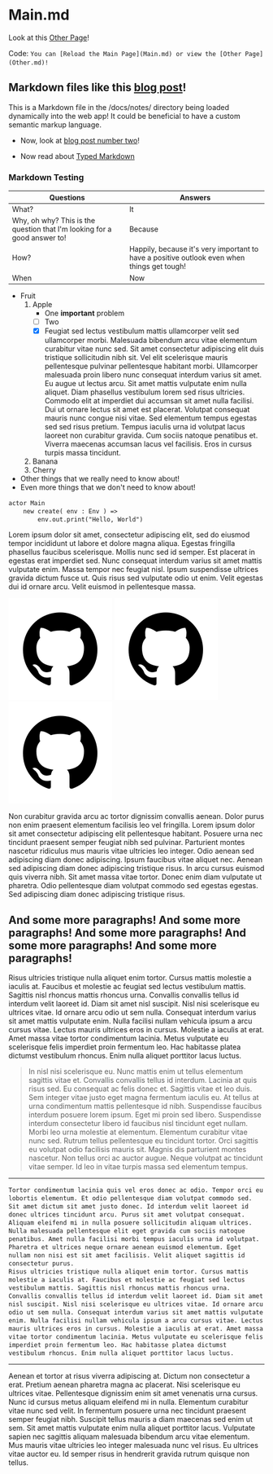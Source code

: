# Main.md

Look at this [Other Page](Other.md)!

Code: `You can [Reload the Main Page](Main.md) or view the [Other Page](Other.md)!`

## Markdown files like this [blog post](Post-01.md)!

This is a Markdown file in the /docs/notes/ directory being loaded dynamically into the web app!
It could be beneficial to have a custom semantic markup language.

- Now, look at [blog post number two](Post-02.md)!

- Now read about [Typed Markdown](Types.md)

### Markdown Testing

| Questions | Answers |
| --------- | ------- |
| What?     | It      |
| Why, oh why? This is the question that I'm looking for a good answer to!     | Because |
| How?      | Happily, because it's very important to have a positive outlook even when things get tough! |
| When      | Now     |

 - Fruit
   1. Apple
      - One **important** problem
      - [ ] Two
      - [X] Feugiat sed lectus vestibulum mattis ullamcorper velit sed ullamcorper morbi. Malesuada bibendum arcu vitae elementum curabitur vitae nunc sed. Sit amet consectetur adipiscing elit duis tristique sollicitudin nibh sit. Vel elit scelerisque mauris pellentesque pulvinar pellentesque habitant morbi. Ullamcorper malesuada proin libero nunc consequat interdum varius sit amet. Eu augue ut lectus arcu. Sit amet mattis vulputate enim nulla aliquet. Diam phasellus vestibulum lorem sed risus ultricies. Commodo elit at imperdiet dui accumsan sit amet nulla facilisi. Dui ut ornare lectus sit amet est placerat. Volutpat consequat mauris nunc congue nisi vitae. Sed elementum tempus egestas sed sed risus pretium. Tempus iaculis urna id volutpat lacus laoreet non curabitur gravida. Cum sociis natoque penatibus et. Viverra maecenas accumsan lacus vel facilisis. Eros in cursus turpis massa tincidunt.
   2. Banana
   3. Cherry
 - Other things that we really need to know about!
 - Even more things that we don't need to know about!

```pony
actor Main
    new create( env : Env ) =>
        env.out.print("Hello, World")
```

Lorem ipsum dolor sit amet, consectetur adipiscing elit, sed do eiusmod tempor incididunt ut labore et dolore magna aliqua. Egestas fringilla phasellus faucibus scelerisque. Mollis nunc sed id semper. Est placerat in egestas erat imperdiet sed. Nunc consequat interdum varius sit amet mattis vulputate enim. Massa tempor nec feugiat nisl. Ipsum suspendisse ultrices gravida dictum fusce ut. Quis risus sed vulputate odio ut enim. Velit egestas dui id ornare arcu. Velit euismod in pellentesque massa.

![Github](assets/github.svg "Some Code should really go here, but we can settle for an image instead!")
![Github](assets/github.svg "Some Code should really go here, but we can settle for an image instead!")
![Github](assets/github.svg "Some Code should really go here, but we can settle for an image instead!")

Non curabitur gravida arcu ac tortor dignissim convallis aenean. Dolor purus non enim praesent elementum facilisis leo vel fringilla. Lorem ipsum dolor sit amet consectetur adipiscing elit pellentesque habitant. Posuere urna nec tincidunt praesent semper feugiat nibh sed pulvinar. Parturient montes nascetur ridiculus mus mauris vitae ultricies leo integer. Odio aenean sed adipiscing diam donec adipiscing. Ipsum faucibus vitae aliquet nec. Aenean sed adipiscing diam donec adipiscing tristique risus. In arcu cursus euismod quis viverra nibh. Sit amet massa vitae tortor. Donec enim diam vulputate ut pharetra. Odio pellentesque diam volutpat commodo sed egestas egestas. Sed adipiscing diam donec adipiscing tristique risus.

## And some more paragraphs! And some more paragraphs! And some more paragraphs! And some more paragraphs! And some more paragraphs!

Risus ultricies tristique nulla aliquet enim tortor. Cursus mattis molestie a iaculis at. Faucibus et molestie ac feugiat sed lectus vestibulum mattis. Sagittis nisl rhoncus mattis rhoncus urna. Convallis convallis tellus id interdum velit laoreet id. Diam sit amet nisl suscipit. Nisl nisi scelerisque eu ultrices vitae. Id ornare arcu odio ut sem nulla. Consequat interdum varius sit amet mattis vulputate enim. Nulla facilisi nullam vehicula ipsum a arcu cursus vitae. Lectus mauris ultrices eros in cursus. Molestie a iaculis at erat. Amet massa vitae tortor condimentum lacinia. Metus vulputate eu scelerisque felis imperdiet proin fermentum leo. Hac habitasse platea dictumst vestibulum rhoncus. Enim nulla aliquet porttitor lacus luctus.

> In nisl nisi scelerisque eu. Nunc mattis enim ut tellus elementum sagittis vitae et. Convallis convallis tellus id interdum. Lacinia at quis risus sed. Eu consequat ac felis donec et. Sagittis vitae et leo duis. Sem integer vitae justo eget magna fermentum iaculis eu. At tellus at urna condimentum mattis pellentesque id nibh. Suspendisse faucibus interdum posuere lorem ipsum. Eget mi proin sed libero. Suspendisse interdum consectetur libero id faucibus nisl tincidunt eget nullam. Morbi leo urna molestie at elementum. Elementum curabitur vitae nunc sed. Rutrum tellus pellentesque eu tincidunt tortor. Orci sagittis eu volutpat odio facilisis mauris sit. Magnis dis parturient montes nascetur. Non tellus orci ac auctor augue. Neque volutpat ac tincidunt vitae semper. Id leo in vitae turpis massa sed elementum tempus.

---

    Tortor condimentum lacinia quis vel eros donec ac odio. Tempor orci eu lobortis elementum. Et odio pellentesque diam volutpat commodo sed. Sit amet dictum sit amet justo donec. Id interdum velit laoreet id donec ultrices tincidunt arcu. Purus sit amet volutpat consequat. Aliquam eleifend mi in nulla posuere sollicitudin aliquam ultrices. Nulla malesuada pellentesque elit eget gravida cum sociis natoque penatibus. Amet nulla facilisi morbi tempus iaculis urna id volutpat. Pharetra et ultrices neque ornare aenean euismod elementum. Eget nullam non nisi est sit amet facilisis. Velit aliquet sagittis id consectetur purus.
    Risus ultricies tristique nulla aliquet enim tortor. Cursus mattis molestie a iaculis at. Faucibus et molestie ac feugiat sed lectus vestibulum mattis. Sagittis nisl rhoncus mattis rhoncus urna. Convallis convallis tellus id interdum velit laoreet id. Diam sit amet nisl suscipit. Nisl nisi scelerisque eu ultrices vitae. Id ornare arcu odio ut sem nulla. Consequat interdum varius sit amet mattis vulputate enim. Nulla facilisi nullam vehicula ipsum a arcu cursus vitae. Lectus mauris ultrices eros in cursus. Molestie a iaculis at erat. Amet massa vitae tortor condimentum lacinia. Metus vulputate eu scelerisque felis imperdiet proin fermentum leo. Hac habitasse platea dictumst vestibulum rhoncus. Enim nulla aliquet porttitor lacus luctus.

---

Aenean et tortor at risus viverra adipiscing at. Dictum non consectetur a erat. Pretium aenean pharetra magna ac placerat. Nisi scelerisque eu ultrices vitae. Pellentesque dignissim enim sit amet venenatis urna cursus. Nunc id cursus metus aliquam eleifend mi in nulla. Elementum curabitur vitae nunc sed velit. In fermentum posuere urna nec tincidunt praesent semper feugiat nibh. Suscipit tellus mauris a diam maecenas sed enim ut sem. Sit amet mattis vulputate enim nulla aliquet porttitor lacus. Vulputate sapien nec sagittis aliquam malesuada bibendum arcu vitae elementum. Mus mauris vitae ultricies leo integer malesuada nunc vel risus. Eu ultrices vitae auctor eu. Id semper risus in hendrerit gravida rutrum quisque non tellus.

